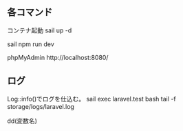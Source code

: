 ## 各コマンド
コンテナ起動
sail up -d

sail npm run dev

phpMyAdmin
http://localhost:8080/

## ログ
Log::info()でログを仕込む。
sail exec laravel.test bash
tail -f storage/logs/laravel.log

dd(変数名)